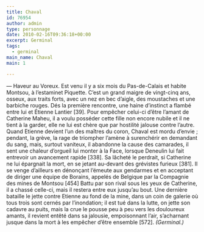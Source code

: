 ```yaml
---
title: Chaval
id: 76954
author: admin
type: personnage
date: 2010-02-16T09:36:18+00:00
excerpt: Germinal
tags:
  - germinal
main_name: Chaval
main: 1

---
```

— Haveur au Voreux. Est venu il y a six mois du Pas-de-Calais et habite Montsou, à l&rsquo;estaminet Piquette. C&rsquo;est un grand maigre de vingt-cinq ans, osseux, aux traits forts, avec un nez en bec d&rsquo;aigle, des moustaches et une barbiche rouges. Dés la première rencontre, une haine d&rsquo;instinct a flambé entre lui et Étienne Lantier [39]. Pour empêcher celui-ci d&rsquo;être l&rsquo;amant de Catherine Maheu, il a voulu posséder cette fille non encore nubile et il ne tient à la garder, elle ne lui est chère que par hostilité jalouse contre l&rsquo;autre. Quand Etienne devient l&rsquo;un des maîtres du coron, Chaval est mordu d&rsquo;envie ; pendant, la grève, la rage de triompher l&rsquo;amène à surenchérir en demandant du sang, mais, surtout vaniteux, il abandonne la cause des camarades, il sent une chaleur d&rsquo;orgueil lui monter à la Face, lorsque Deneulin lui fait entrevoir un avancement rapide [338]. Sa lâcheté le perdrait, si Catherine ne lui épargnait la mort, en se jetant au-devant des grévistes furieux [381]. Il se venge d&rsquo;ailleurs en dénonçant l&rsquo;émeute aux gendarmes et en acceptant de diriger une équipe de Borains, appelés de Belgique par la Compagnie des mines de Montsou [454] Battu par son rival sous les yeux de Catherine, il a chassé celle-ci, mais il restera entre eux jusqu&rsquo;au bout. Une dernière bataille le jette contre Etienne au fond de la mine, dans un coin de galerie où tous trois sont cernés par l&rsquo;inondation; il est tué dans la lutte, on jette son cadavre au puits, mais la crue le pousse peu à peu vers les douloureux amants, il revient entêté dans sa jalousie, empoisonnant l&rsquo;air, s&rsquo;acharnant jusque dans la mort à les empêcher d&rsquo;être ensemble [572]. _(Germinal.)_
